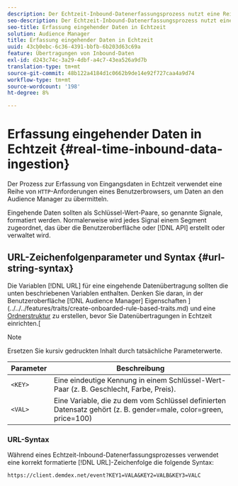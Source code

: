 ```yaml
---
description: Der Echtzeit-Inbound-Datenerfassungsprozess nutzt eine Reihe von HTTP-Anfragen vom Browser des Benutzers, um Daten an den Audience Manager zu übermitteln.
seo-description: Der Echtzeit-Inbound-Datenerfassungsprozess nutzt eine Reihe von HTTP-Anfragen vom Browser des Benutzers, um Daten an den Audience Manager zu übermitteln.
seo-title: Erfassung eingehender Daten in Echtzeit
solution: Audience Manager
title: Erfassung eingehender Daten in Echtzeit
uuid: 43cb0ebc-6c36-4391-bbfb-6b203d63c69a
feature: Übertragungen von Inbound-Daten
exl-id: d243c74c-3a29-4dbf-a4c7-43ea526a9d7b
translation-type: tm+mt
source-git-commit: 48b122a4184d1c0662b9de14e92f727caa4a9d74
workflow-type: tm+mt
source-wordcount: '198'
ht-degree: 8%

---
```


# Erfassung eingehender Daten in Echtzeit {#real-time-inbound-data-ingestion}

Der Prozess zur Erfassung von Eingangsdaten in Echtzeit verwendet eine Reihe von `HTTP`-Anforderungen eines Benutzerbrowsers, um Daten an den Audience Manager zu übermitteln.

<!-- c_rt_inbound_real_time.xml -->

Eingehende Daten sollten als Schlüssel-Wert-Paare, so genannte Signale, formatiert werden. Normalerweise wird jedes Signal einem Segment zugeordnet, das über die Benutzeroberfläche oder [!DNL API] erstellt oder verwaltet wird.

## URL-Zeichenfolgenparameter und Syntax {#url-string-syntax}

Die Variablen [!DNL URL] für eine eingehende Datenübertragung sollten die unten beschriebenen Variablen enthalten. Denken Sie daran, in der Benutzeroberfläche [!DNL Audience Manager] Eigenschaften ](../../../features/traits/create-onboarded-rule-based-traits.md) und eine [Ordnerstruktur](../../../features/traits/trait-storage.md#create-trait-storage-folder) zu erstellen, bevor Sie Datenübertragungen in Echtzeit einrichten.[

>[!NOTE]
>
>Ersetzen Sie kursiv gedruckten Inhalt durch tatsächliche Parameterwerte.

| Parameter | Beschreibung |
|---|---|
| `<KEY>` | Eine eindeutige Kennung in einem Schlüssel-Wert-Paar (z. B. Geschlecht, Farbe, Preis). |
| `<VAL>` | Eine Variable, die zu dem vom Schlüssel definierten Datensatz gehört (z. B. gender=male, color=green, price=100) |

### URL-Syntax

Während eines Echtzeit-Inbound-Datenerfassungsprozesses verwendet eine korrekt formatierte [!DNL URL]-Zeichenfolge die folgende Syntax:

```
https://client.demdex.net/event?KEY1=VALA&KEY2=VALB&KEY3=VALC
```
